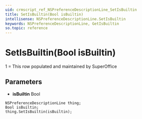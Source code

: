 ```yaml
---
uid: crmscript_ref_NSPreferenceDescriptionLine_SetIsBuiltin
title: SetIsBuiltin(Bool isBuiltin)
intellisense: NSPreferenceDescriptionLine.SetIsBuiltin
keywords: NSPreferenceDescriptionLine, GetIsBuiltin
so.topic: reference
---
```


# SetIsBuiltin(Bool isBuiltin)

1 = This row populated and maintained by SuperOffice

## Parameters

* **isBuiltin** Bool

```crmscript
NSPreferenceDescriptionLine thing;
Bool isBuiltin;
thing.SetIsBuiltin(isBuiltin);
```

